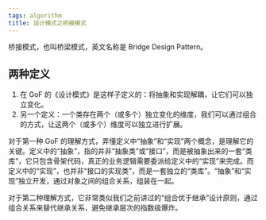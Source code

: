 ```yaml
---
tags: algorithm
title: 设计模式之桥接模式
---
```

桥接模式，也叫桥梁模式，英文名称是 Bridge Design Pattern。

## 两种定义
1. 在 GoF 的《设计模式》是这样子定义的：将抽象和实现解耦，让它们可以独立变化。
2. 另一个定义：一个类存在两个（或多个）独立变化的维度，我们可以通过组合的方式，让这两个（或多个）维度可以独立进行扩展。

对于第一种 GoF 的理解方式，弄懂定义中“抽象”和“实现”两个概念，是理解它的关键。定义中的“抽象”，指的并非“抽象类”或“接口”，而是被抽象出来的一套“类库”，它只包含骨架代码，真正的业务逻辑需要委派给定义中的“实现”来完成。而定义中的“实现”，也并非“接口的实现类”，而是一套独立的“类库”。“抽象”和“实现”独立开发，通过对象之间的组合关系，组装在一起。

对于第二种理解方式，它非常类似我们之前讲过的“组合优于继承”设计原则，通过组合关系来替代继承关系，避免继承层次的指数级爆炸。